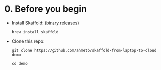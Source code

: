 # 0. Before you begin

- Install Skaffold: ([binary
  releases](https://github.com/GoogleContainerTools/skaffold/releases))

    ```
    brew install skaffold
    ```

- Clone this repo: 

    ```
    git clone https://github.com/ahmetb/skaffold-from-laptop-to-cloud demo

    cd demo
    ```
